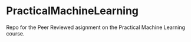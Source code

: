 # PracticalMachineLearning
Repo for the Peer Reviewed asignment on the Practical Machine Learning course.
